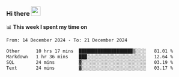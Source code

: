 ### Hi there <a href="https://www.gautamkrishnar.com/"><img src="https://media.giphy.com/media/hvRJCLFzcasrR4ia7z/giphy.gif" width="25px"></a>

📊 **This week I spent my time on**

<!--START_SECTION:waka-->

```txt
From: 14 December 2024 - To: 21 December 2024

Other      10 hrs 17 mins  ████████████████████▒░░░░   81.01 %
Markdown   1 hr 36 mins    ███░░░░░░░░░░░░░░░░░░░░░░   12.64 %
SQL        24 mins         ▓░░░░░░░░░░░░░░░░░░░░░░░░   03.19 %
Text       24 mins         ▓░░░░░░░░░░░░░░░░░░░░░░░░   03.17 %
```

<!--END_SECTION:waka-->

